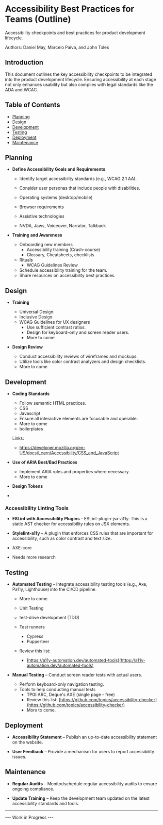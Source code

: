 # Accessibility Best Practices for Teams (Outline)
Accessibility checkpoints and best practices for product development lifecycle.

Authors: Daniel May, Marcelo Paiva, and John Toles

## Introduction
This document outlines the key accessibility checkpoints to be integrated into the product development lifecycle. Ensuring accessibility at each stage not only enhances usability but also complies with legal standards like the ADA and WCAG.

## Table of Contents
- [Planning](#planning)
- [Design](#design)
- [Development](#development)
- [Testing](#testing)
- [Deployment](#deployment)
- [Maintenance](#maintenance)

## Planning
- **Define Accessibility Goals and Requirements**
  - Identify target accessibility standards (e.g., WCAG 2.1 AA).
  - Consider user personas that include people with disabilities.

  - Operating systems (desktop/mobile)
  - Browser requirements
  - Assistive technologies
   - NVDA, Jaws, Voiceover, Narrator, Talkback

- **Training and Awareness**
  - Onboarding new members
    - Accessibility training (Crash-course)
    - Glossary, Cheatsheets, checklists
  - Rituals
    - WCAG Guidelines Review
  - Schedule accessibility training for the team.
  - Share resources on accessibility best practices.

## Design
- **Training**
  - Universal Design 
  - Inclusive Design
  - WCAG Guidelines for UX designers
    - Use sufficient contrast ratios.
    - Design for keyboard-only and screen reader users.
    - More to come

- **Design Review**
  - Conduct accessibility reviews of wireframes and mockups.
  - Utilize tools like color contrast analyzers and design checklists.
  - More to come

## Development
- **Coding Standards**
  - Follow semantic HTML practices.
  - CSS
  - Javascript
  - Ensure all interactive elements are focusable and operable.
  - More to come
  - boilerplates

  Links:
  - https://developer.mozilla.org/en-US/docs/Learn/Accessibility/CSS_and_JavaScript


- **Use of ARIA Best/Bad Practices**
  - Implement ARIA roles and properties where necessary.
  - More to come

- **Design Tokens**

- 

 
### Accessibility Linting Tools

- **ESLint with Accessibility Plugins** – ESLint-plugin-jsx-a11y: This is a static AST checker for accessibility rules on JSX elements.

- **Stylelint-a11y** – A plugin that enforces CSS rules that are important for accessibility, such as color contrast and text size.

- AXE-core 
- Needs more research

## Testing
- **Automated Testing** – Integrate accessibility testing tools (e.g., Axe, Pa11y, Lighthouse) into the CI/CD pipeline.
  - More to come.
  - Unit Testing
  - test-drive development (TDD)
  - Test runners
    - Cypress
    - Pupperteer

  - Review this list: 
    - [https://a11y-automation.dev/automated-tools](https://a11y-automation.dev/automated-tools) 

- **Manual Testing**
  – Conduct screen reader tests with actual users.
  - Perform keyboard-only navigation testing.
  - Tools to help conducting manual tests
    - TPGI ARC, Deque's AXE (single page - free) 
    - Review this list: [https://github.com/topics/accessibility-checker](https://github.com/topics/accessibility-checker)
    - More to come.

## Deployment
- **Accessibility Statement** – Publish an up-to-date accessibility statement on the website.

- **User Feedback** – Provide a mechanism for users to report accessibility issues.

## Maintenance
- **Regular Audits** – Monitor/schedule regular accessibility audits to ensure ongoing compliance.

- **Update Training** – Keep the development team updated on the latest accessibility standards and tools.

---

--- Work in Progress ---
